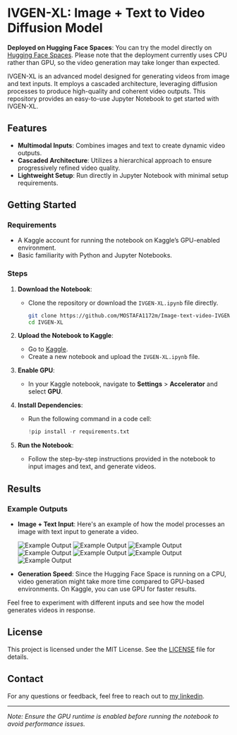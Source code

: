 # IVGEN-XL: Image + Text to Video Diffusion Model

**Deployed on Hugging Face Spaces**: You can try the model directly on [Hugging Face Spaces](https://huggingface.co/spaces/MostafaHazem/I2vgen-xl). Please note that the deployment currently uses CPU rather than GPU, so the video generation may take longer than expected.

IVGEN-XL is an advanced model designed for generating videos from image and text inputs. It employs a cascaded architecture, leveraging diffusion processes to produce high-quality and coherent video outputs. This repository provides an easy-to-use Jupyter Notebook to get started with IVGEN-XL.

## Features

- **Multimodal Inputs**: Combines images and text to create dynamic video outputs.
- **Cascaded Architecture**: Utilizes a hierarchical approach to ensure progressively refined video quality.
- **Lightweight Setup**: Run directly in Jupyter Notebook with minimal setup requirements.

## Getting Started

### Requirements

- A Kaggle account for running the notebook on Kaggle’s GPU-enabled environment.
- Basic familiarity with Python and Jupyter Notebooks.

### Steps

1. **Download the Notebook**:

   - Clone the repository or download the `IVGEN-XL.ipynb` file directly.
     ```bash
     git clone https://github.com/MOSTAFA1172m/Image-text-video-IVGENXL.git
     cd IVGEN-XL
     ```

2. **Upload the Notebook to Kaggle**:

   - Go to [Kaggle](https://www.kaggle.com/).
   - Create a new notebook and upload the `IVGEN-XL.ipynb` file.

3. **Enable GPU**:

   - In your Kaggle notebook, navigate to **Settings** > **Accelerator** and select **GPU**.

4. **Install Dependencies**:

   - Run the following command in a code cell:
     ```python
     !pip install -r requirements.txt
     ```

5. **Run the Notebook**:

   - Follow the step-by-step instructions provided in the notebook to input images and text, and generate videos.

## Results

### Example Outputs

- **Image + Text Input**: Here's an example of how the model processes an image with text input to generate a video.

   ![Example Output](path/to/your/example-video.gif)
  ![Example Output](path/to/your/example-video.gif)
  ![Example Output](path/to/your/example-video.gif)
  ![Example Output](path/to/your/example-video.gif)
  ![Example Output](path/to/your/example-video.gif)
  ![Example Output](path/to/your/example-video.gif)
  ![Example Output](path/to/your/example-video.gif)
  

- **Generation Speed**: Since the Hugging Face Space is running on a CPU, video generation might take more time compared to GPU-based environments. On Kaggle, you can use GPU for faster results.

Feel free to experiment with different inputs and see how the model generates videos in response.

## License

This project is licensed under the MIT License. See the [LICENSE](LICENSE) file for details.

## Contact

For any questions or feedback, feel free to reach out to [my linkedin](https://www.linkedin.com/in/mostafa-hazem-961931294/).

---

*Note: Ensure the GPU runtime is enabled before running the notebook to avoid performance issues.*
